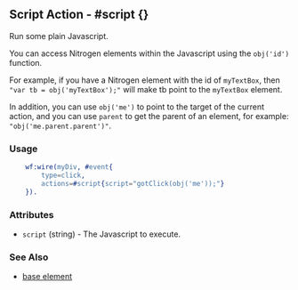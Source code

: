 <!-- dash: #script | Event | ###:Section -->

## Script Action - #script {}

  Run some plain Javascript.

  You can access Nitrogen elements within the Javascript using the `obj('id')`
  function.

  For example, if you have a Nitrogen element with the id of `myTextBox`, then
  `"var tb = obj('myTextBox');"` will make tb point to the `myTextBox` element.

  In addition, you can use `obj('me')` to point to the target of the current
  action, and you can use `parent` to get the parent of an element, for
  example: `"obj('me.parent.parent')"`.


### Usage

```erlang
	wf:wire(myDiv, #event{
		type=click,
		actions=#script{script="gotClick(obj('me'));"}
	}).
```

### Attributes

   * `script` (string) - The Javascript to execute.

### See Also

 *  [base element](./action_base.md)

 
